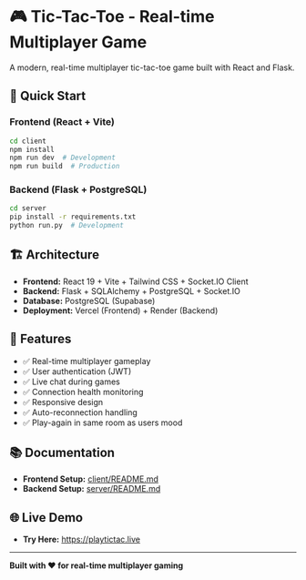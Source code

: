 # 🎮 Tic-Tac-Toe - Real-time Multiplayer Game

A modern, real-time multiplayer tic-tac-toe game built with React and Flask.

## 🚀 Quick Start

### Frontend (React + Vite)
```bash
cd client
npm install
npm run dev  # Development
npm run build  # Production
```

### Backend (Flask + PostgreSQL)
```bash
cd server
pip install -r requirements.txt
python run.py  # Development
```

## 🏗️ Architecture

- **Frontend:** React 19 + Vite + Tailwind CSS + Socket.IO Client
- **Backend:** Flask + SQLAlchemy + PostgreSQL + Socket.IO
- **Database:** PostgreSQL (Supabase)
- **Deployment:** Vercel (Frontend) + Render (Backend)

## 🔧 Features

- ✅ Real-time multiplayer gameplay
- ✅ User authentication (JWT)
- ✅ Live chat during games
- ✅ Connection health monitoring  
- ✅ Responsive design
- ✅ Auto-reconnection handling
- ✅ Play-again in same room as users mood

## 📚 Documentation

- **Frontend Setup:** [client/README.md](client/README.md)
- **Backend Setup:** [server/README.md](server/README.md)

## 🌐 Live Demo

- **Try Here:** https://playtictac.live

---

**Built with ❤️ for real-time multiplayer gaming**
